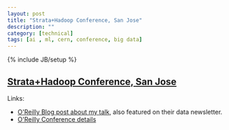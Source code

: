 ```yaml
---
layout: post
title: "Strata+Hadoop Conference, San Jose"
description: ""
category: [technical]
tags: [ai , ml, cern, conference, big data]
---
```

{% include JB/setup %}

## [Strata+Hadoop Conference, San Jose]()

Links: 

- [O'Reilly Blog post about my talk](https://www.oreilly.com/ideas/cern-seeks-to-predict-new-and-popular-data-sets), also featured on their data newsletter. 
- [O'Reilly Conference details](http://conferences.oreilly.com/strata/hadoop-big-data-ca/public/schedule/detail/47052)
